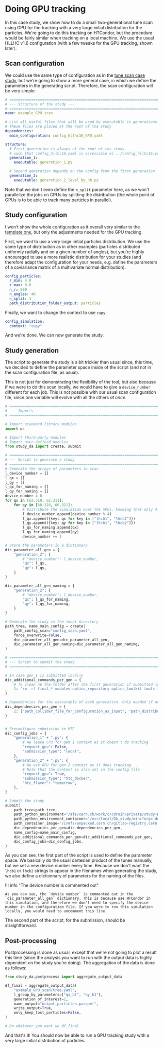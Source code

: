 # Doing GPU tracking

In this case study, we show how to do a small two-generational tune scan using GPU for the tracking with a very large initial distribution for the particles. We're going to do this tracking on HTCondor, but the procedure would be fairly similar when tracking on a local machine. We use the usual HLLHC v1.6 configuration (with a few tweaks for the GPU tracking, shown later).

## Scan configuration

We could use the same type of configuration as in the [tune scan case study](./2_tune_scan.md), but we're going to show a more general case, in which we define the parameters in the generating script. Therefore, the scan configuration will be very simple:

```yaml title="config_scan.yaml"
# ==================================================================================================
# --- Structure of the study ---
# ==================================================================================================
name: example_GPU_scan

# List all useful files that will be used by executable in generations below
# These files are placed at the root of the study
dependencies:
  main_configuration: config_hllhc16_GPU.yaml

structure:
  # First generation is always at the root of the study
  # such that config_hllhc16.yaml is accessible as ../config_hllhc16.yaml
  generation_1:
    executable: generation_1.py

  # Second generation depends on the config from the first generation
  generation_2:
    executable: generation_2_level_by_nb.py
```

Note that we don't even define the `n_split` parameter here, as we won't parallelize the jobs on CPUs by splitting the distribution (the whole point of GPUs is to be able to track many particles in parallel).

## Study configuration

I won't show the whole configuration as it overall very similar to the [template one](../template_files/configurations/config_hllhc16.md), but only the adjustments needed for the GPU tracking. 

First, we want to use a very large initial particles distribution. We use the same type of distribution as in other examples (particles distributed uniformly radially and on a given number of angles), but you're highly encouraged to use a more realistic distribution for your studies (and therefore adapt the configuration for your needs, e.g. define the parameters of a coviariance matrix of a multivariate normal distribution).

```yaml title="config_hllhc16_GPU.yaml"
config_particles:
  r_min: 4.0
  r_max: 8.0
  n_r: 500
  n_angles: 40
  n_split: 1
  path_distribution_folder_output: particles
```

Finally, we want to change the context to use `cupy`:

```yaml title="config_hllhc16_GPU.yaml"
config_simulation:
  context: "cupy" 
```

And we're done. We can now generate the study.

## Study generation

The script to generate the study is a bit trickier than usual since, this time, we decided to define the parameter space inside of the script (and not in the scan configuration file, as usual). 

This is not just for demonstrating the flexibility of the tool, but also because if we were to do this scan locally, we would have to give a `device_number` different for each job. This is not possible with our usual scan configuration file, since one variable will evolve with all the others *at once*.

```python title="GPU_scan.py"
# ==================================================================================================
# --- Imports
# ==================================================================================================

# Import standard library modules
import os

# Import third-party modules
# Import user-defined modules
from study_da import create, submit

# ==================================================================================================
# --- Script to generate a study
# ==================================================================================================
# Generate the arrays of parameters to scan
l_device_number = []
l_qx = []
l_qy = []
l_qx_for_naming = []
l_qy_for_naming = []
device_number = 0
for qx in [62.310, 62.311]:
    for qy in [60.320, 60.321]:
        # Distribute the simulation over the GPUs, knowing that only 4 GPUs are available
        l_device_number.append(device_number % 4)
        l_qx.append({key: qx for key in ["lhcb1", "lhcb2"]})
        l_qy.append({key: qy for key in ["lhcb1", "lhcb2"]})
        l_qx_for_naming.append(qx)
        l_qy_for_naming.append(qy)
        device_number += 1

# Store the parameters in a dictionary
dic_parameter_all_gen = {
    "generation_2": {
        # "device_number": l_device_number,
        "qx": l_qx,
        "qy": l_qy,
    }
}

dic_parameter_all_gen_naming = {
    "generation_2": {
        # "device_number": l_device_number,
        "qx": l_qx_for_naming,
        "qy": l_qy_for_naming,
    }
}

# Generate the study in the local directory
path_tree, name_main_config = create(
    path_config_scan="config_scan.yaml",
    force_overwrite=False,
    dic_parameter_all_gen=dic_parameter_all_gen,
    dic_parameter_all_gen_naming=dic_parameter_all_gen_naming,
)

# ==================================================================================================
# --- Script to submit the study
# ==================================================================================================

# In case gen_1 is submitted locally
dic_additional_commands_per_gen = {
    # To clean up the folder after the first generation if submitted locally
    1: "rm -rf final_* modules optics_repository optics_toolkit tools tracking_tools temp mad_collider.log __pycache__ twiss* errors fc* optics_orbit_at* \n"
}

# Dependencies for the executable of each generation. Only needed if one uses HTC or Slurm.
dic_dependencies_per_gen = {
    2: ["path_collider_file_for_configuration_as_input", "path_distribution_folder_input"],
}


# Preconfigure submission to HTC
dic_config_jobs = {
    "generation_1" + ".py": {
        # We leave CPU for gen 1 context as it doesn't do tracking
        "request_gpu": False,
        "submission_type": "local",
    },
    "generation_2" + ".py": {
        # We use GPU for gen 2 context as it does tracking
        # Note that the context is also set in the config file
        "request_gpu": True,
        "submission_type": "htc_docker",
        "htc_flavor": "tomorrow",
    },
}

# Submit the study
submit(
    path_tree=path_tree,
    path_python_environment="/afs/cern.ch/work/c/cdroin/private/study-DA/.venv",
    path_python_environment_container="/usr/local/DA_study/miniforge_docker",
    path_container_image="/cvmfs/unpacked.cern.ch/gitlab-registry.cern.ch/cdroin/da-study-docker:df1378e8",
    dic_dependencies_per_gen=dic_dependencies_per_gen,
    name_config=name_main_config,
    dic_additional_commands_per_gen=dic_additional_commands_per_gen,
    dic_config_jobs=dic_config_jobs,
)
```

As you can see, the first part of the script is used to define the parameter space. We basically do the usual cartesian product of the tunes manually, but we set a new device number every time. Because we don't want the `lhcb1` or `lhcb2` strings to appear in the filenames when generating the study, we also define a dictionnary of parameters for the naming of the files.

!!! info "The device number is commented out"
    
    As you can see, the `device_number` is commented out in the `dic_parameter_all_gen` dictionary. This is because use HTCondor in this simulation, and therefore we don't need to specify the device number in the configuration file. If you were to run this simulation locally, you would need to uncomment this line.

The second part of the script, for the submission, should be straightforward.

## Post-processing

Postprocessing is done as usual, except that we're not going to plot a result this time (since the analysis you want to run with the output data is highly dependent on the study you're doing). The aggregation of the data is done as follows:

```python title="postprocess.py"
from study_da.postprocess import aggregate_output_data

df_final = aggregate_output_data(
    "example_GPU_scan/tree.yaml",
    l_group_by_parameters=["qx_b1", "qy_b1"],
    generation_of_interest=2,
    name_output="output_particles.parquet",
    write_output=True,
    only_keep_lost_particles=False,
)

# Do whatever you want we df_final
```

And that's it! You should now be able to run a GPU tracking study with a very large initial distribution of particles.
